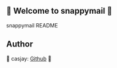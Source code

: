 ## 👋 Welcome to snappymail 🚀  

snappymail README  
  
  
## Author  

🤖 casjay: [Github](https://github.com/casjay) 🤖  
